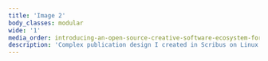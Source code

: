 ```yaml
---
title: 'Image 2'
body_classes: modular
wide: '1'
media_order: introducing-an-open-source-creative-software-ecosystem-for-professional-graphic-design-on-linux-part-2-2-sm.png
description: 'Complex publication design I created in Scribus on Linux'
---
```


